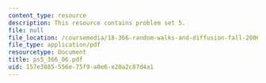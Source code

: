 ```yaml
---
content_type: resource
description: This resource contains problem set 5.
file: null
file_location: /coursemedia/18-366-random-walks-and-diffusion-fall-2006/157e3885556e75f9a0e6e20a2c87d4a1_ps5_366_06.pdf
file_type: application/pdf
resourcetype: Document
title: ps5_366_06.pdf
uid: 157e3885-556e-75f9-a0e6-e20a2c87d4a1
---
```

